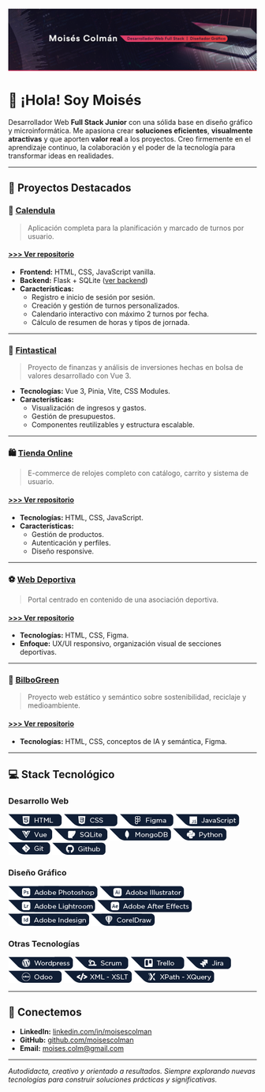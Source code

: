 <p align="center">
  <img src="https://raw.githubusercontent.com/moisescolman/moisescolman/b2f2d04c035111bd69fe460f804ac56a15effea9/assets/github_header.png" alt="Encabezado" width="1000">
</p>

# 👋 ¡Hola! Soy Moisés

Desarrollador Web **Full Stack Junior** con una sólida base en diseño gráfico y microinformática. Me apasiona crear **soluciones eficientes**, **visualmente atractivas** y que aporten **valor real** a los proyectos. Creo firmemente en el aprendizaje continuo, la colaboración y el poder de la tecnología para transformar ideas en realidades.

---

## 🌟 Proyectos Destacados

### 📅 [Calendula](https://moisescolman.github.io/Calendula_frontend/)
> Aplicación completa para la planificación y marcado de turnos por usuario.
#### [>>> Ver repositorio](https://github.com/moisescolman/Calendula_frontend) 

- **Frontend:** HTML, CSS, JavaScript vanilla.
- **Backend:** Flask + SQLite ([ver backend](https://github.com/moisescolman/Calendula_backend))
- **Características:**
  - Registro e inicio de sesión por sesión.
  - Creación y gestión de turnos personalizados.
  - Calendario interactivo con máximo 2 turnos por fecha.
  - Cálculo de resumen de horas y tipos de jornada.

---

### 💸 [Fintastical](https://github.com/moisescolman/Fintastical_proyecto_vue3)
> Proyecto de finanzas y análisis de inversiones hechas en bolsa de valores desarrollado con Vue 3.

- **Tecnologías:** Vue 3, Pinia, Vite, CSS Modules.
- **Características:**
  - Visualización de ingresos y gastos.
  - Gestión de presupuestos.
  - Componentes reutilizables y estructura escalable.

---

### 🛍️ [Tienda Online](https://heartfelt-cat-19391e.netlify.app/)
> E-commerce de relojes completo con catálogo, carrito y sistema de usuario.
#### [>>> Ver repositorio](https://github.com/moisescolman/GHARI_proyecto_tienda_online)

- **Tecnologías:** HTML, CSS, JavaScript.
- **Características:**
  - Gestión de productos.
  - Autenticación y perfiles.
  - Diseño responsive.

---

### ⚽ [Web Deportiva](https://moisescolman.github.io/proyecto_web_deportiva/)
> Portal centrado en contenido de una asociación deportiva.
#### [>>> Ver repositorio](https://github.com/moisescolman/proyecto_web_deportiva)

- **Tecnologías:** HTML, CSS, Figma.
- **Enfoque:** UX/UI responsivo, organización visual de secciones deportivas.

---

### 🌱 [BilboGreen](https://moisescolman.github.io/BilboGreen_web_semantica/)
> Proyecto web estático y semántico sobre sostenibilidad, reciclaje y medioambiente.
#### [>>> Ver repositorio](https://github.com/moisescolman/BilboGreen_web_semantica)

- **Tecnologías:** HTML, CSS, conceptos de IA y semántica, Figma.

---

## 💻 Stack Tecnológico

### **Desarrollo Web**
![HTML](https://github.com/moisescolman/moisescolman/blob/main/assets/badges/html.png)
![CSS](https://github.com/moisescolman/moisescolman/blob/main/assets/badges/css.png)
![Figma](https://github.com/moisescolman/moisescolman/blob/main/assets/badges/figma.png)
![JavaScript](https://github.com/moisescolman/moisescolman/blob/main/assets/badges/javascript.png)
![Vue.js](https://github.com/moisescolman/moisescolman/blob/main/assets/badges/vue.png)
![SQLite](https://github.com/moisescolman/moisescolman/blob/main/assets/badges/sqlite.png)
![MongoDB](https://github.com/moisescolman/moisescolman/blob/main/assets/badges/mongodb.png)
![Python](https://github.com/moisescolman/moisescolman/blob/main/assets/badges/python.png)
![Git](https://github.com/moisescolman/moisescolman/blob/main/assets/badges/git.png)
![GitHub](https://github.com/moisescolman/moisescolman/blob/main/assets/badges/github.png)

### **Diseño Gráfico**
![Photoshop](https://github.com/moisescolman/moisescolman/blob/main/assets/badges/photoshop.png)
![Illustrator](https://github.com/moisescolman/moisescolman/blob/main/assets/badges/illustrtor.png)
![Lightroom](https://github.com/moisescolman/moisescolman/blob/main/assets/badges/lightroom.png)
![After Effects](https://github.com/moisescolman/moisescolman/blob/main/assets/badges/after.png)
![Indesign](https://github.com/moisescolman/moisescolman/blob/main/assets/badges/indesign.png)
![CorelDraw](https://github.com/moisescolman/moisescolman/blob/main/assets/badges/corel.png)

### **Otras Tecnologías**
![WordPress](https://github.com/moisescolman/moisescolman/blob/main/assets/badges/wordpress.png)
![Scrum](https://github.com/moisescolman/moisescolman/blob/main/assets/badges/scruum.png)
![Trello](https://github.com/moisescolman/moisescolman/blob/main/assets/badges/trello.png)
![Jira](https://github.com/moisescolman/moisescolman/blob/main/assets/badges/jira.png)
![Odoo](https://github.com/moisescolman/moisescolman/blob/main/assets/badges/odoo.png)
![XML](https://github.com/moisescolman/moisescolman/blob/main/assets/badges/xml.png)
![XPath](https://github.com/moisescolman/moisescolman/blob/main/assets/badges/xpath.png)

---

## 🤝 Conectemos

- **LinkedIn:** [linkedin.com/in/moisescolman](https://www.linkedin.com/in/moisescolman)
- **GitHub:** [github.com/moisescolman](https://github.com/moisescolman)
- **Email:** [moises.colm@gmail.com](mailto:moises.colm@gmail.com)

---

_Autodidacta, creativo y orientado a resultados. Siempre explorando nuevas tecnologías para construir soluciones prácticas y significativas._

